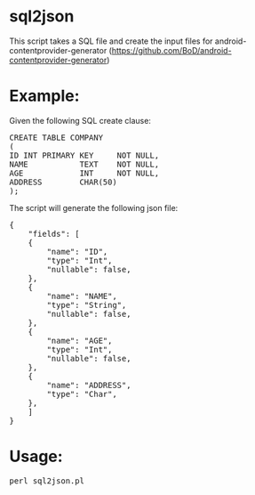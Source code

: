 sql2json
========

This script takes a SQL file and create the input files for android-contentprovider-generator 
(https://github.com/BoD/android-contentprovider-generator) 

Example:
========

Given the following SQL create clause:

<pre>
CREATE TABLE COMPANY
(
ID INT PRIMARY KEY     NOT NULL,
NAME           TEXT    NOT NULL,
AGE            INT     NOT NULL,
ADDRESS        CHAR(50)
);
</pre>

The script will generate the following json file:

<pre>
{
    "fields": [
    {
        "name": "ID",
        "type": "Int",
        "nullable": false,
    },
    {
        "name": "NAME",
        "type": "String",
        "nullable": false,
    },
    {
        "name": "AGE",
        "type": "Int",
        "nullable": false,
    },
    {
        "name": "ADDRESS",
        "type": "Char",
    },
    ]
}
</pre>

Usage:
========
<pre>
perl sql2json.pl <sql_file>
</pre>
